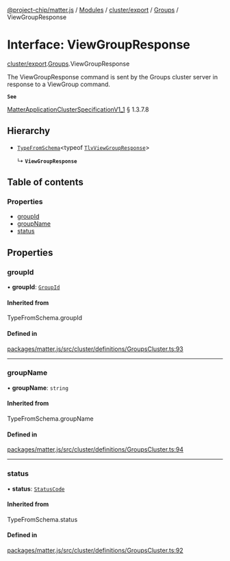 [@project-chip/matter.js](../README.md) / [Modules](../modules.md) / [cluster/export](../modules/cluster_export.md) / [Groups](../modules/cluster_export.Groups.md) / ViewGroupResponse

# Interface: ViewGroupResponse

[cluster/export](../modules/cluster_export.md).[Groups](../modules/cluster_export.Groups.md).ViewGroupResponse

The ViewGroupResponse command is sent by the Groups cluster server in response to a ViewGroup command.

**`See`**

[MatterApplicationClusterSpecificationV1_1](spec_export.MatterApplicationClusterSpecificationV1_1.md) § 1.3.7.8

## Hierarchy

- [`TypeFromSchema`](../modules/tlv_export.md#typefromschema)\<typeof [`TlvViewGroupResponse`](../modules/cluster_export.Groups.md#tlvviewgroupresponse)\>

  ↳ **`ViewGroupResponse`**

## Table of contents

### Properties

- [groupId](cluster_export.Groups.ViewGroupResponse.md#groupid)
- [groupName](cluster_export.Groups.ViewGroupResponse.md#groupname)
- [status](cluster_export.Groups.ViewGroupResponse.md#status)

## Properties

### groupId

• **groupId**: [`GroupId`](../modules/datatype_export.md#groupid)

#### Inherited from

TypeFromSchema.groupId

#### Defined in

[packages/matter.js/src/cluster/definitions/GroupsCluster.ts:93](https://github.com/project-chip/matter.js/blob/3adaded6/packages/matter.js/src/cluster/definitions/GroupsCluster.ts#L93)

___

### groupName

• **groupName**: `string`

#### Inherited from

TypeFromSchema.groupName

#### Defined in

[packages/matter.js/src/cluster/definitions/GroupsCluster.ts:94](https://github.com/project-chip/matter.js/blob/3adaded6/packages/matter.js/src/cluster/definitions/GroupsCluster.ts#L94)

___

### status

• **status**: [`StatusCode`](../enums/protocol_interaction_export.StatusCode.md)

#### Inherited from

TypeFromSchema.status

#### Defined in

[packages/matter.js/src/cluster/definitions/GroupsCluster.ts:92](https://github.com/project-chip/matter.js/blob/3adaded6/packages/matter.js/src/cluster/definitions/GroupsCluster.ts#L92)
